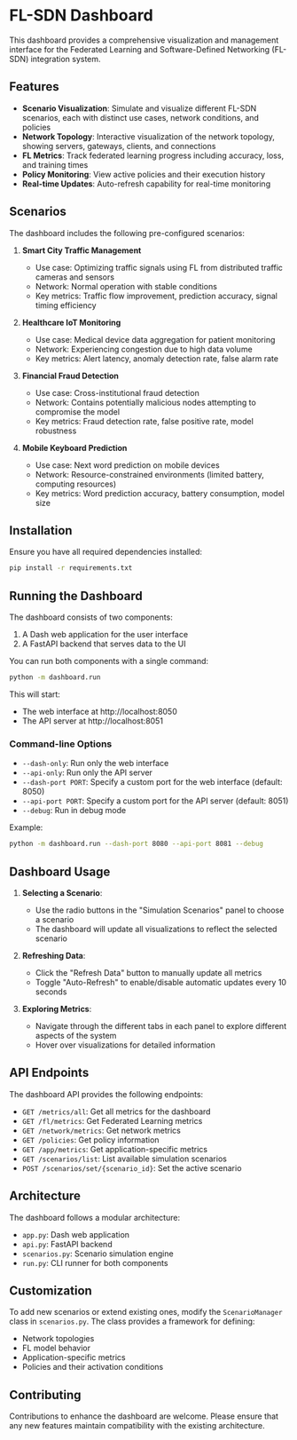 # FL-SDN Dashboard

This dashboard provides a comprehensive visualization and management interface for the Federated Learning and Software-Defined Networking (FL-SDN) integration system.

## Features

- **Scenario Visualization**: Simulate and visualize different FL-SDN scenarios, each with distinct use cases, network conditions, and policies
- **Network Topology**: Interactive visualization of the network topology, showing servers, gateways, clients, and connections
- **FL Metrics**: Track federated learning progress including accuracy, loss, and training times
- **Policy Monitoring**: View active policies and their execution history
- **Real-time Updates**: Auto-refresh capability for real-time monitoring

## Scenarios

The dashboard includes the following pre-configured scenarios:

1. **Smart City Traffic Management**
   - Use case: Optimizing traffic signals using FL from distributed traffic cameras and sensors
   - Network: Normal operation with stable conditions
   - Key metrics: Traffic flow improvement, prediction accuracy, signal timing efficiency

2. **Healthcare IoT Monitoring**
   - Use case: Medical device data aggregation for patient monitoring
   - Network: Experiencing congestion due to high data volume
   - Key metrics: Alert latency, anomaly detection rate, false alarm rate

3. **Financial Fraud Detection**
   - Use case: Cross-institutional fraud detection
   - Network: Contains potentially malicious nodes attempting to compromise the model
   - Key metrics: Fraud detection rate, false positive rate, model robustness

4. **Mobile Keyboard Prediction**
   - Use case: Next word prediction on mobile devices
   - Network: Resource-constrained environments (limited battery, computing resources)
   - Key metrics: Word prediction accuracy, battery consumption, model size

## Installation

Ensure you have all required dependencies installed:

```bash
pip install -r requirements.txt
```

## Running the Dashboard

The dashboard consists of two components:
1. A Dash web application for the user interface
2. A FastAPI backend that serves data to the UI

You can run both components with a single command:

```bash
python -m dashboard.run
```

This will start:
- The web interface at http://localhost:8050
- The API server at http://localhost:8051

### Command-line Options

- `--dash-only`: Run only the web interface
- `--api-only`: Run only the API server
- `--dash-port PORT`: Specify a custom port for the web interface (default: 8050)
- `--api-port PORT`: Specify a custom port for the API server (default: 8051)
- `--debug`: Run in debug mode

Example:
```bash
python -m dashboard.run --dash-port 8080 --api-port 8081 --debug
```

## Dashboard Usage

1. **Selecting a Scenario**:
   - Use the radio buttons in the "Simulation Scenarios" panel to choose a scenario
   - The dashboard will update all visualizations to reflect the selected scenario

2. **Refreshing Data**:
   - Click the "Refresh Data" button to manually update all metrics
   - Toggle "Auto-Refresh" to enable/disable automatic updates every 10 seconds

3. **Exploring Metrics**:
   - Navigate through the different tabs in each panel to explore different aspects of the system
   - Hover over visualizations for detailed information

## API Endpoints

The dashboard API provides the following endpoints:

- `GET /metrics/all`: Get all metrics for the dashboard
- `GET /fl/metrics`: Get Federated Learning metrics
- `GET /network/metrics`: Get network metrics
- `GET /policies`: Get policy information
- `GET /app/metrics`: Get application-specific metrics
- `GET /scenarios/list`: List available simulation scenarios
- `POST /scenarios/set/{scenario_id}`: Set the active scenario

## Architecture

The dashboard follows a modular architecture:

- `app.py`: Dash web application
- `api.py`: FastAPI backend
- `scenarios.py`: Scenario simulation engine
- `run.py`: CLI runner for both components

## Customization

To add new scenarios or extend existing ones, modify the `ScenarioManager` class in `scenarios.py`. The class provides a framework for defining:

- Network topologies
- FL model behavior
- Application-specific metrics
- Policies and their activation conditions

## Contributing

Contributions to enhance the dashboard are welcome. Please ensure that any new features maintain compatibility with the existing architecture. 